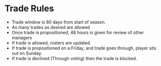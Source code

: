 # Trade Rules

* Trade window is 80 days from start of season.
* As many trades as desired are allowed
* Once trade is propositioned, 48 hours is given for review of other managers
* If trade is allowed, rosters are updated.
* If trade is propositioned on a Friday, and trade goes through, player sits out on Sunday. 
* If trade is declined (Through voting) then the trade is blocked.
